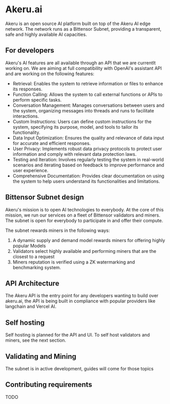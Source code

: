 # Akeru.ai

Akeru is an open source AI platform built on top of the Akeru AI edge network. The network runs as a Bittensor Subnet, providing a transparent, safe and highly available AI capacities.

## For developers

Akeru's AI features are all available through an API that we are currentlt working on. We are aiming at full compatibility with OpenAI's assistant API and are working on the following features:

- Retrieval: Enables the system to retrieve information or files to enhance its responses.
- Function Calling: Allows the system to call external functions or APIs to perform specific tasks.
- Conversation Management: Manages conversations between users and the system, organizing messages into threads and runs to facilitate interactions.
- Custom Instructions: Users can define custom instructions for the system, specifying its purpose, model, and tools to tailor its functionality.
- Data Input Optimization: Ensures the quality and relevance of data input for accurate and efficient responses.
- User Privacy: Implements robust data privacy protocols to protect user information and comply with relevant data protection laws.
- Testing and Iteration: Involves regularly testing the system in real-world scenarios and iterating based on feedback to improve performance and user experience.
- Comprehensive Documentation: Provides clear documentation on using the system to help users understand its functionalities and limitations.

## Bittensor Subnet design

Akeru's mission is to open AI technologies to everybody. At the core of this mission, we run our services on a fleet of Bittensor validators and miners. The subnet is open for everybody to participate in and offer their compute.

The subnet rewards miners in the following ways:

1. A dynamic supply and demand model rewards miners for offering highly popular Models
1. Validators select highly available and performing miners that are the closest to a request
1. Miners reputation is verified using a ZK watermarking and benchmarking system.

## API Architecture

The Akeru API is the entry point for any developers wanting to build over akeru.ai, the API is being built in compliance with popular providers like langchain and Vercel AI.

## Self hosting

Self hosting is planned for the API and UI. To self host validators and miners, see the next section.

## Validating and Mining

The subnet is in active development, guides will come for those topics

## Contributing requirements

TODO
